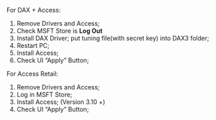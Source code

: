 For DAX + Access:

1. Remove Drivers and Access;
2. Check MSFT Store is **Log Out**
3. Install DAX Driver; put tuning file(with secret key) into DAX3 folder;
4. Restart PC;
5. Install Access;
6. Check UI “Apply” Button;



For Access Retail:

1. Remove Drivers and Access;
2. Log in MSFT Store;
3. Install Access;  (Version 3.10 +)
4. Check UI “Apply” Button;

